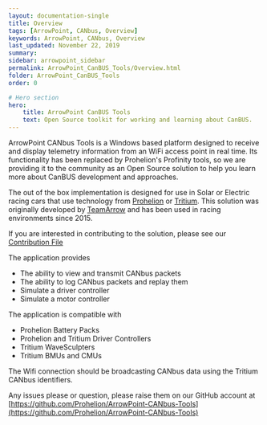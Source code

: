 ```yaml
---
layout: documentation-single
title: Overview
tags: [ArrowPoint, CANbus, Overview]
keywords: ArrowPoint, CANbus, Overview
last_updated: November 22, 2019
summary: 
sidebar: arrowpoint_sidebar
permalink: ArrowPoint_CanBUS_Tools/Overview.html
folder: ArrowPoint_CanBUS_Tools
order: 0

# Hero section
hero:
    title: ArrowPoint CanBUS Tools
    text: Open Source toolkit for working and learning about CanBUS.
---
```


ArrowPoint CANbus Tools is a Windows based platform designed to receive and display telemetry information from an WiFi access point in real time.  Its functionality has been replaced by Prohelion's Profinity tools, so we are providing it to the community as an Open Source solution to help you learn more about CanBUS development and approaches.

The out of the box implementation is designed for use in Solar or Electric racing cars that use technology from [Prohelion](http://www.prohelion.com/) or [Tritium](https://www.tritium.com.au/). This solution was originally developed by [TeamArrow](http://www.teamarrow.com.au/) and has been used in racing environments since 2015.

If you are interested in contributing to the solution, please see our [Contribution File](https://github.com/Prohelion/ArrowPoint-CANbus-Tools/blob/master/CONTRIBUTING.md) 

The application provides

* The ability to view and transmit CANbus packets
* The ability to log CANbus packets and replay them
* Simulate a driver controller
* Simulate a motor controller

The application is compatible with

* Prohelion Battery Packs
* Prohelion and Tritium Driver Controllers
* Tritium WaveSculpters
* Tritium BMUs and CMUs

The Wifi connection should be broadcasting CANbus data using the Tritium CANbus identifiers.

Any issues please or question, please raise them on our GitHub account at [https://github.com/Prohelion/ArrowPoint-CANbus-Tools](https://github.com/Prohelion/ArrowPoint-CANbus-Tools)